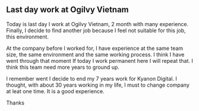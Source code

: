 ## Last day work at Ogilvy Vietnam

Today is last day I work at Ogilvy Vietnam, 2 month with many experience. Finally, I decide to find another job because I feel not suitable for this job, this environment.

At the company before I worked for, I have experience at the same team size, the same environment and the same working process. I think I have went through that moment If today I work permanent here I will repeat that. I think this team need more years to ground up.

I remember went I decide to end my 7 years work for Kyanon Digital. I thought, with about 30 years working in my life, I must to change company at leat one time. It is a good experience.

Thanks 
<!--stackedit_data:
eyJoaXN0b3J5IjpbLTY2NjMzMzEzMywtMjA5MjYwOTYyMSwtOT
gyMzE1MTU3LDE2OTIwNzA5NzEsLTE4OTY2MDY2NzEsLTExOTgx
ODI2ODIsOTEyMTQ1MjEwLDczMDk5ODExNl19
-->
